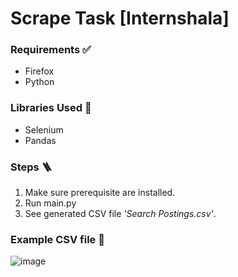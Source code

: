 # Scrape Task [Internshala]

### Requirements ✅
- Firefox
- Python

### Libraries Used 🧾
- Selenium
- Pandas

### Steps 🪜
1. Make sure prerequisite are installed.
2. Run main.py
3. See generated CSV file *'Search Postings.csv'*.

### Example CSV file 🧾
![image](https://github.com/himanshumahaur/scraping-task-py/assets/76582074/14af7571-9d66-4930-97d2-dae5cb2264da)
